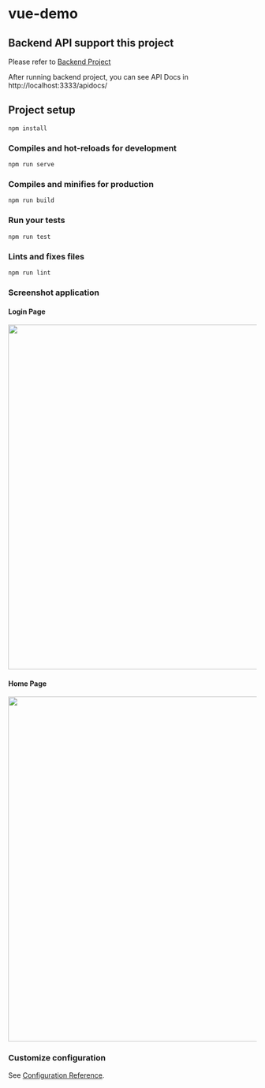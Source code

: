 # vue-demo

## Backend API support this project

Please refer to [Backend Project](https://github.com/longlv91/nestjs-backend)

After running backend project, you can see API Docs in http://localhost:3333/apidocs/

## Project setup
```
npm install
```

### Compiles and hot-reloads for development
```
npm run serve
```

### Compiles and minifies for production
```
npm run build
```

### Run your tests
```
npm run test
```

### Lints and fixes files
```
npm run lint
```

### Screenshot application

#### Login Page

<p align="center"><img src="./src/assets/screenshot/loginpage.PNG" width="700"></p>

#### Home Page

<p align="center"><img src="./src/assets/screenshot/homepage.PNG" width="700"></p>


### Customize configuration
See [Configuration Reference](https://cli.vuejs.org/config/).
